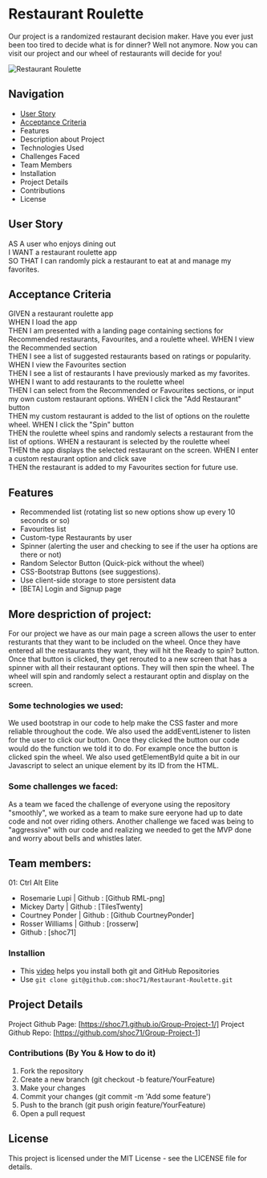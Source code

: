 # Restaurant Roulette

Our project is a randomized restaurant decision maker. Have you ever just been too tired to decide what is for dinner? Well not anymore. Now you can visit our project and our wheel of restaurants will decide for you!

![Restaurant Roulette](https://github.com/user-attachments/assets/c7635497-6dfb-4525-b2ec-15656b712055)


## Navigation

- [User Story](https://github.com/shoc71/Restaurant-Roulette/ 'User Story')
- [Acceptance Criteria](https://github.com/shoc71/Restaurant-Roulette/ 'Acceptance Criteria')
- Features
- Description about Project
- Technologies Used
- Challenges Faced
- Team Members
- Installation
- Project Details
- Contributions
- License

## User Story

AS A user who enjoys dining out  
I WANT a restaurant roulette app  
SO THAT I can randomly pick a restaurant to eat at and manage my favorites.

## Acceptance Criteria

GIVEN a restaurant roulette app  
WHEN I load the app  
THEN I am presented with a landing page containing sections for Recommended restaurants, Favourites, and a roulette wheel.
WHEN I view the Recommended section  
THEN I see a list of suggested restaurants based on ratings or popularity.
WHEN I view the Favourites section  
THEN I see a list of restaurants I have previously marked as my favorites.
WHEN I want to add restaurants to the roulette wheel  
THEN I can select from the Recommended or Favourites sections, or input my own custom restaurant options.
WHEN I click the "Add Restaurant" button  
THEN my custom restaurant is added to the list of options on the roulette wheel.
WHEN I click the "Spin" button  
THEN the roulette wheel spins and randomly selects a restaurant from the list of options.
WHEN a restaurant is selected by the roulette wheel  
THEN the app displays the selected restaurant on the screen.
WHEN I enter a custom restaurant option and click save  
THEN the restaurant is added to my Favourites section for future use.

## Features

- Recommended list (rotating list so new options show up every 10 seconds or so)
- Favourites list
- Custom-type Restaurants by user
- Spinner (alerting the user and checking to see if the user ha options are there or not)
- Random Selector Button (Quick-pick without the wheel)
- CSS-Bootstrap Buttons (see suggestions).
- Use client-side storage to store persistent data
- [BETA] Login and Signup page

## More despriction of project:

For our project we have as our main page a screen allows the user to enter resturants that they want to be included on the wheel. Once they have entered all the restaurants they want, they will hit the Ready to spin? button. Once that button is clicked, they get rerouted to a new screen that has a spinner with all their restaurant options. They will then spin the wheel. The wheel will spin and randomly select a restaurant optin and display on the screen.

### Some technologies we used: 

We used bootstrap in our code to help make the CSS faster and more reliable throughout the code. We also used the addEventListener to listen for the user to click our button. Once they clicked the button our code would do the function we told it to do. For example once the button is clicked spin the wheel. We also used getElementById quite a bit in our Javascript to select an unique element by its ID from the HTML.

### Some challenges we faced:

As a team we faced the challenge of everyone using the repository "smoothly", we worked as a team to make sure eeryone had up to date code and not over riding others. Another challenge we faced was being to "aggressive" with our code and realizing we needed to get the MVP done and worry about bells and whistles later.

## Team members: 

01: Ctrl Alt Elite
   * Rosemarie Lupi | Github : [Github RML-png]
   * Mickey Darty | Github : [TilesTwenty]
   * Courtney Ponder | Github : [Github CourtneyPonder]
   * Rosser Williams | Github : [rosserw]
   * Github : [shoc71]

### Installion
-  This [video]([url](https://www.youtube.com/watch?v=YXXp_ht4pwQ)) helps you install both git and GitHub Repositories
-  Use ```git clone git@github.com:shoc71/Restaurant-Roulette.git```

## Project Details

Project Github Page: [https://shoc71.github.io/Group-Project-1/]
Project Github Repo: [https://github.com/shoc71/Group-Project-1]

### Contributions (By You & How to do it)
  1. Fork the repository
  2. Create a new branch (git checkout -b feature/YourFeature)
  3. Make your changes
  4. Commit your changes (git commit -m 'Add some feature')
  5. Push to the branch (git push origin feature/YourFeature)
  6. Open a pull request

## License
This project is licensed under the MIT License - see the LICENSE file for details.
